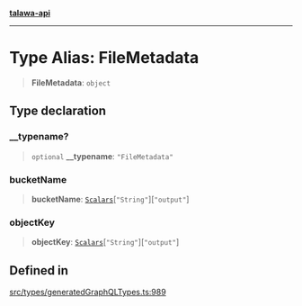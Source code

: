 [**talawa-api**](../../../README.md)

***

# Type Alias: FileMetadata

> **FileMetadata**: `object`

## Type declaration

### \_\_typename?

> `optional` **\_\_typename**: `"FileMetadata"`

### bucketName

> **bucketName**: [`Scalars`](Scalars.md)\[`"String"`\]\[`"output"`\]

### objectKey

> **objectKey**: [`Scalars`](Scalars.md)\[`"String"`\]\[`"output"`\]

## Defined in

[src/types/generatedGraphQLTypes.ts:989](https://github.com/Suyash878/talawa-api/blob/e4413cec641a837926071678fed3c7f67234e31e/src/types/generatedGraphQLTypes.ts#L989)
